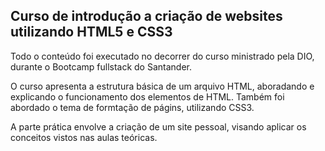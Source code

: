 ## Curso de introdução a criação de websites utilizando HTML5 e CSS3

Todo o conteúdo foi executado no decorrer do curso ministrado pela DIO, durante o Bootcamp fullstack do Santander.

O curso apresenta a estrutura básica de um arquivo HTML, aboradando e explicando o funcionamento dos elementos de HTML. Também foi abordado o tema de formtação de págins, utilizando CSS3.

A parte prática envolve a criação de um site pessoal, visando aplicar os conceitos vistos nas aulas teóricas.